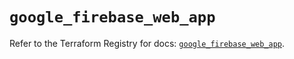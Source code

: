 # `google_firebase_web_app`

Refer to the Terraform Registry for docs: [`google_firebase_web_app`](https://registry.terraform.io/providers/hashicorp/google-beta/5.43.0/docs/resources/google_firebase_web_app).
